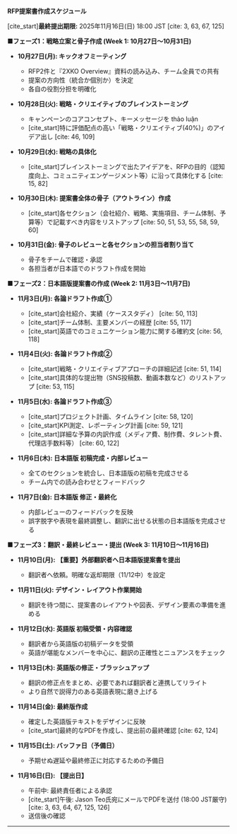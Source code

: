 **RFP提案書作成スケジュール**

[cite_start]**最終提出期限:** 2025年11月16日(日) 18:00 JST [cite: 3, 63, 67, 125]

**■フェーズ1：戦略立案と骨子作成 (Week 1: 10月27日～10月31日)**

* **10月27日(月): キックオフミーティング**
    * RFP2件と『2XKO Overview』資料の読み込み、チーム全員での共有
    * 提案の方向性（統合か個別か）を決定
    * 各自の役割分担を明確化

* **10月28日(火): 戦略・クリエイティブのブレインストーミング**
    * キャンペーンのコアコンセプト、キーメッセージを thảo luận
    * [cite_start]特に評価配点の高い「戦略・クリエイティブ(40%)」のアイデア出し [cite: 46, 109]

* **10月29日(水): 戦略の具体化**
    * [cite_start]ブレインストーミングで出たアイデアを、RFPの目的（認知度向上、コミュニティエンゲージメント等）に沿って具体化する [cite: 15, 82]

* **10月30日(木): 提案書全体の骨子（アウトライン）作成**
    * [cite_start]各セクション（会社紹介、戦略、実施項目、チーム体制、予算等）で記載すべき内容をリストアップ [cite: 50, 51, 53, 55, 58, 59, 60]

* **10月31日(金): 骨子のレビューと各セクションの担当者割り当て**
    * 骨子をチームで確認・承認
    * 各担当者が日本語でのドラフト作成を開始

**■フェーズ2：日本語版提案書の作成 (Week 2: 11月3日～11月7日)**

* **11月3日(月): 各論ドラフト作成①**
    * [cite_start]会社紹介、実績（ケーススタディ） [cite: 50, 113]
    * [cite_start]チーム体制、主要メンバーの経歴 [cite: 55, 117]
    * [cite_start]英語でのコミュニケーション能力に関する確約文 [cite: 56, 118]

* **11月4日(火): 各論ドラフト作成②**
    * [cite_start]戦略・クリエイティブアプローチの詳細記述 [cite: 51, 114]
    * [cite_start]具体的な提出物（SNS投稿数、動画本数など）のリストアップ [cite: 53, 115]

* **11月5日(水): 各論ドラフト作成③**
    * [cite_start]プロジェクト計画、タイムライン [cite: 58, 120]
    * [cite_start]KPI測定、レポーティング計画 [cite: 59, 121]
    * [cite_start]詳細な予算の内訳作成（メディア費、制作費、タレント費、代理店手数料等） [cite: 60, 122]

* **11月6日(木): 日本語版 初稿完成・内部レビュー**
    * 全てのセクションを統合し、日本語版の初稿を完成させる
    * チーム内での読み合わせとフィードバック

* **11月7日(金): 日本語版 修正・最終化**
    * 内部レビューのフィードバックを反映
    * 誤字脱字や表現を最終調整し、翻訳に出せる状態の日本語版を完成させる

**■フェーズ3：翻訳・最終レビュー・提出 (Week 3: 11月10日～11月16日)**

* **11月10日(月): 【重要】外部翻訳者へ日本語版提案書を提出**
    * 翻訳者へ依頼。明確な返却期限（11/12中）を設定

* **11月11日(火): デザイン・レイアウト作業開始**
    * 翻訳を待つ間に、提案書のレイアウトや図表、デザイン要素の準備を進める

* **11月12日(水): 英語版 初稿受領・内容確認**
    * 翻訳者から英語版の初稿データを受領
    * 英語が堪能なメンバーを中心に、翻訳の正確性とニュアンスをチェック

* **11月13日(木): 英語版の修正・ブラッシュアップ**
    * 翻訳の修正点をまとめ、必要であれば翻訳者と連携してリライト
    * より自然で説得力のある英語表現に磨き上げる

* **11月14日(金): 最終版作成**
    * 確定した英語版テキストをデザインに反映
    * [cite_start]最終的なPDFを作成し、提出前の最終確認 [cite: 62, 124]

* **11月15日(土): バッファ日（予備日）**
    * 予期せぬ遅延や最終修正に対応するための予備日

* **11月16日(日): 【提出日】**
    * 午前中: 最終責任者による承認
    * [cite_start]午後: Jason Teo氏宛にメールでPDFを送付 (18:00 JST厳守) [cite: 3, 63, 64, 67, 125, 126]
    * 送信後の確認

---